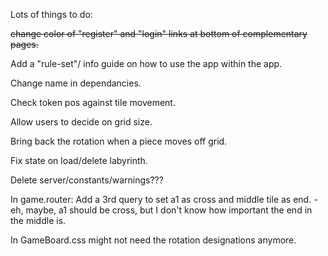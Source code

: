 Lots of things to do:

~~change color of "register" and "login" links at bottom of complementary pages.~~

Add a "rule-set"/ info guide on how to use the app within the app.

Change name in dependancies.

Check token pos against tile movement.

Allow users to decide on grid size.

Bring back the rotation when a piece moves off grid.

Fix state on load/delete labyrinth.

Delete server/constants/warnings???

In game.router:  Add a 3rd query to set a1 as cross and middle tile as end.
    -eh, maybe, a1 should be cross, but I don't know how important the end in the middle is.

In GameBoard.css might not need the rotation designations anymore.

